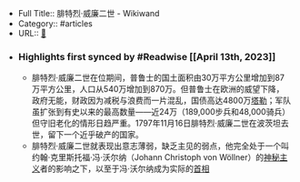 - Full Title:: 腓特烈·威廉二世 - Wikiwand
- Category:: #articles
- URL:: [🔗](https://www.wikiwand.com/zh-sg/%E8%85%93%E7%89%B9%E7%83%88%C2%B7%E5%A8%81%E5%BB%89%E4%BA%8C%E4%B8%96)
- ### Highlights first synced by #Readwise [[April 13th, 2023]]
    - 腓特烈·威廉二世在位期间，普鲁士的国土面积由30万平方公里增加到87万平方公里，人口从540万增加到870万。但普鲁士在欧洲的威望下降，政府无能，财政因为减税与浪费而一片混乱，国债高达4800万[塔勒](/zh-sg/%E5%A1%94%E5%8B%92)；军队虽扩张到有史以来的最高数量——近24万（189,000步兵和48,000骑兵）但守旧老化的情形日趋严重。1797年11月16日腓特烈·威廉二世在波茨坦去世，留下一个近乎破产的国家。
    - 腓特烈·威廉二世就表现出意志薄弱，缺乏主见的弱点，他完全处于一个叫约翰·克里斯托福·冯·沃尔纳（Johann Christoph von Wöllner）的[神秘主义](/zh-sg/%E7%A5%9E%E7%A7%98%E4%B8%BB%E4%B9%89 "神秘主义")者的影响之下，以至于冯·沃尔纳成为实际的[首相](/zh-sg/%E9%A6%96%E7%9B%B8)
